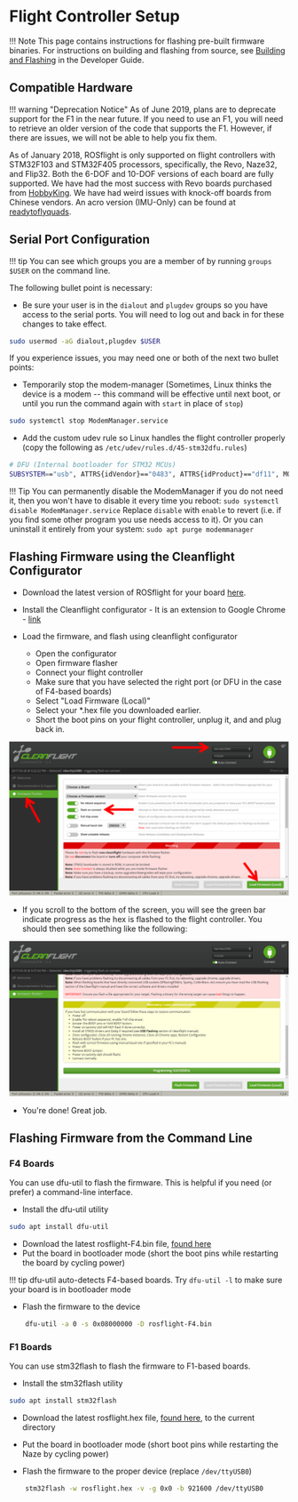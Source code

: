 # Flight Controller Setup

!!! Note
    This page contains instructions for flashing pre-built firmware binaries.
    For instructions on building and flashing from source, see [Building and Flashing](../developer-guide/building-and-flashing.md) in the Developer Guide.

## Compatible Hardware

!!! warning "Deprecation Notice"
    As of June 2019, plans are to deprecate support for the F1 in the near future. If you need to use an F1, you will need to retrieve an older version of the code that supports the F1. However, if there are issues, we will not be able to help you fix them.

As of January 2018, ROSflight is only supported on flight controllers with STM32F103 and STM32F405 processors, specifically, the Revo, Naze32, and Flip32. Both the 6-DOF and 10-DOF versions of each board are fully supported. We have had the most success with Revo boards purchased from [HobbyKing](https://hobbyking.com/en_us/openpilot-cc3d-revolution-revo-32bit-flight-controller-w-integrated-433mhz-oplink.html?___store=en_us). We have had weird issues with knock-off boards from Chinese vendors. An acro version (IMU-Only) can be found at [readytoflyquads](https://www.readytoflyquads.com/openpilot-cc3d-revolution-acro).

## Serial Port Configuration

!!! tip
    You can see which groups you are a member of by running `groups $USER` on the command line.

The following bullet point is necessary:

* Be sure your user is in the `dialout` and `plugdev` groups so you have access to the serial ports. You will need to log out and back in for these changes to take effect.
``` bash
sudo usermod -aG dialout,plugdev $USER
```

If you experience issues, you may need one or both of the next two bullet points:

* Temporarily stop the modem-manager (Sometimes, Linux thinks the device is a modem -- this command will be effective until next boot, or until you run the command again with `start` in place of `stop`)
``` bash
sudo systemctl stop ModemManager.service
```

* Add the custom udev rule so Linux handles the flight controller properly (copy the following as `/etc/udev/rules.d/45-stm32dfu.rules`)
``` bash
# DFU (Internal bootloader for STM32 MCUs)
SUBSYSTEM=="usb", ATTRS{idVendor}=="0483", ATTRS{idProduct}=="df11", MODE="0664", GROUP="plugdev"
```

!!! Tip
    You can permanently disable the ModemManager if you do not need it, then you won't have to disable it every time you reboot:
    ```
    sudo systemctl disable ModemManager.service
    ```
    Replace `disable` with `enable` to revert (i.e. if you find some other program you use needs access to it).
    Or you can uninstall it entirely from your system:
    ```
    sudo apt purge modemmanager
    ```

## Flashing Firmware using the Cleanflight Configurator

* Download the latest version of ROSflight for your board [here](https://github.com/rosflight/firmware/releases).
* Install the Cleanflight configurator - It is an extension to Google Chrome - [link](https://chrome.google.com/webstore/detail/cleanflight-configurator/enacoimjcgeinfnnnpajinjgmkahmfgb?hl=en)

* Load the firmware, and flash using cleanflight configurator
    * Open the configurator
    * Open firmware flasher
    * Connect your flight controller
    * Make sure that you have selected the right port (or DFU in the case of F4-based boards)
    * Select "Load Firmware (Local)"
    * Select your \*.hex file you downloaded earlier.
    * Short the boot pins on your flight controller, unplug it, and and plug back in.

![cleanflight_gui_1](images/cleanflight_configurator-1.png)

* If you scroll to the bottom of the screen, you will see the green bar indicate progress as the hex is flashed to the flight controller. You should then see something like the following:

![success](images/sucessful_flash.png)

* You're done! Great job.

## Flashing Firmware from the Command Line

### F4 Boards

You can use dfu-util to flash the firmware. This is helpful if you need (or prefer) a command-line interface.

* Install the dfu-util utility

``` bash
sudo apt install dfu-util
```

* Download the latest rosflight-F4.bin file, [found here](https://github.com/rosflight/firmware/releases)
* Put the board in bootloader mode (short the boot pins while restarting the board by cycling power)

!!! tip
    dfu-util auto-detects F4-based boards. Try `dfu-util -l` to make sure your board is in bootloader mode

* Flash the firmware to the device
``` bash
    dfu-util -a 0 -s 0x08000000 -D rosflight-F4.bin
```

### F1 Boards

You can use stm32flash to flash the firmware to F1-based boards.

* Install the stm32flash utility
``` bash
sudo apt install stm32flash
```
* Download the latest rosflight.hex file, [found here](https://github.com/rosflight/firmware/releases), to the current directory
* Put the board in bootloader mode (short boot pins while restarting the Naze by cycling power)

* Flash the firmware to the proper device (replace `/dev/ttyUSB0`)
``` bash
    stm32flash -w rosflight.hex -v -g 0x0 -b 921600 /dev/ttyUSB0
```
